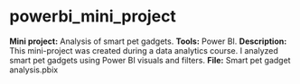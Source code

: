 # powerbi_mini_project
**Mini project:**
Analysis of smart pet gadgets.
**Tools:** Power BI.
**Description:**
This mini-project was created during a data analytics course. I analyzed smart pet gadgets using Power BI visuals and filters.
**File:** Smart pet gadget analysis.pbix
